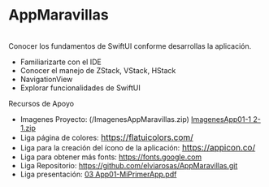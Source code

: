 # AppMaravillas

<p><br />Conocer los fundamentos de SwiftUI conforme desarrollas la aplicaci&oacute;n.</p>
<ul>
    <li>Familiarizarte con el IDE</li>
    <li>Conocer el manejo de ZStack, VStack, HStack</li>
    <li>NavigationView</li>
    <li>Explorar funcionalidades de SwiftUI</li>
</ul>

Recursos de Apoyo
<ul>
    <li>Imagenes Proyecto: (/ImagenesAppMaravillas.zip) <a class="instructure_file_link inline_disabled" title="ImagenesApp01-1 2-1.zip" href="https://experiencia21.tec.mx/courses/312521/files/114863962?wrap=1" target="_blank" rel="noopener" data-canvas-previewable="false" data-api-endpoint="https://experiencia21.tec.mx/api/v1/courses/312521/files/114863962" data-api-returntype="File">ImagenesApp01-1 2-1.zip</a>&nbsp;</li>
    <li>Liga p&aacute;gina de colores:<span style="color: var(--ic-brand-font-color-dark); font-family: inherit; font-size: 1rem;">&nbsp;</span><a class="inline_disabled" style="font-family: inherit; font-size: 1rem;" href="https://flatuicolors.com/" target="_blank" rel="noopener">https://flatuicolors.com/ </a></li>
    <li><a class="inline_disabled" style="font-family: inherit; font-size: 1rem;" href="https://flatuicolors.com/" target="_blank" rel="noopener"></a>Liga para la creaci&oacute;n del &iacute;cono de la aplicaci&oacute;n:<span style="color: var(--ic-brand-font-color-dark); font-family: inherit; font-size: 1rem;">&nbsp;</span><a class="external" style="font-family: inherit; font-size: 1rem;" href="https://appicon.co/" target="_blank" rel="noopener">https://appicon.co/</a></li>
    <li>Liga para obtener m&aacute;s fonts: <a href="https://fonts.google.com" target="_blank" rel="noopener">https://fonts.google.com</a></li>
    <li>Liga Repositorio: <a href="https://github.com/elviarosas/AppMaravillas.git" target="_blank" rel="noopener">https://github.com/elviarosas/AppMaravillas.git</a></li>
    <li>Liga presentaci&oacute;n: <a class="instructure_file_link instructure_scribd_file inline_disabled" title="03 App01-MiPrimerApp.pdf" href="https://experiencia21.tec.mx/courses/312521/files/114886424?wrap=1" target="_blank" rel="noopener" data-canvas-previewable="false" data-api-endpoint="https://experiencia21.tec.mx/api/v1/courses/312521/files/114886424" data-api-returntype="File">03 App01-MiPrimerApp.pdf</a>&nbsp;</li>
</ul>

